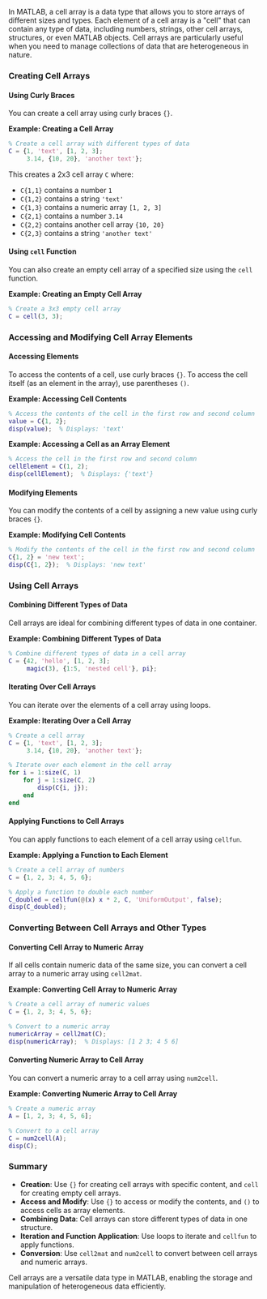 In MATLAB, a cell array is a data type that allows you to store arrays of different sizes and types. Each element of a cell array is a "cell" that can contain any type of data, including numbers, strings, other cell arrays, structures, or even MATLAB objects. Cell arrays are particularly useful when you need to manage collections of data that are heterogeneous in nature.

### Creating Cell Arrays

#### Using Curly Braces

You can create a cell array using curly braces `{}`.

**Example: Creating a Cell Array**

```matlab
% Create a cell array with different types of data
C = {1, 'text', [1, 2, 3];
     3.14, {10, 20}, 'another text'};
```

This creates a 2x3 cell array `C` where:

-   `C{1,1}` contains a number `1`
-   `C{1,2}` contains a string `'text'`
-   `C{1,3}` contains a numeric array `[1, 2, 3]`
-   `C{2,1}` contains a number `3.14`
-   `C{2,2}` contains another cell array `{10, 20}`
-   `C{2,3}` contains a string `'another text'`

#### Using `cell` Function

You can also create an empty cell array of a specified size using the `cell` function.

**Example: Creating an Empty Cell Array**

```matlab
% Create a 3x3 empty cell array
C = cell(3, 3);
```

### Accessing and Modifying Cell Array Elements

#### Accessing Elements

To access the contents of a cell, use curly braces `{}`. To access the cell itself (as an element in the array), use parentheses `()`.

**Example: Accessing Cell Contents**

```matlab
% Access the contents of the cell in the first row and second column
value = C{1, 2};
disp(value);  % Displays: 'text'
```

**Example: Accessing a Cell as an Array Element**

```matlab
% Access the cell in the first row and second column
cellElement = C(1, 2);
disp(cellElement);  % Displays: {'text'}
```

#### Modifying Elements

You can modify the contents of a cell by assigning a new value using curly braces `{}`.

**Example: Modifying Cell Contents**

```matlab
% Modify the contents of the cell in the first row and second column
C{1, 2} = 'new text';
disp(C{1, 2});  % Displays: 'new text'
```

### Using Cell Arrays

#### Combining Different Types of Data

Cell arrays are ideal for combining different types of data in one container.

**Example: Combining Different Types of Data**

```matlab
% Combine different types of data in a cell array
C = {42, 'hello', [1, 2, 3];
     magic(3), {1:5, 'nested cell'}, pi};
```

#### Iterating Over Cell Arrays

You can iterate over the elements of a cell array using loops.

**Example: Iterating Over a Cell Array**

```matlab
% Create a cell array
C = {1, 'text', [1, 2, 3];
     3.14, {10, 20}, 'another text'};

% Iterate over each element in the cell array
for i = 1:size(C, 1)
    for j = 1:size(C, 2)
        disp(C{i, j});
    end
end
```

#### Applying Functions to Cell Arrays

You can apply functions to each element of a cell array using `cellfun`.

**Example: Applying a Function to Each Element**

```matlab
% Create a cell array of numbers
C = {1, 2, 3; 4, 5, 6};

% Apply a function to double each number
C_doubled = cellfun(@(x) x * 2, C, 'UniformOutput', false);
disp(C_doubled);
```

### Converting Between Cell Arrays and Other Types

#### Converting Cell Array to Numeric Array

If all cells contain numeric data of the same size, you can convert a cell array to a numeric array using `cell2mat`.

**Example: Converting Cell Array to Numeric Array**

```matlab
% Create a cell array of numeric values
C = {1, 2, 3; 4, 5, 6};

% Convert to a numeric array
numericArray = cell2mat(C);
disp(numericArray);  % Displays: [1 2 3; 4 5 6]
```

#### Converting Numeric Array to Cell Array

You can convert a numeric array to a cell array using `num2cell`.

**Example: Converting Numeric Array to Cell Array**

```matlab
% Create a numeric array
A = [1, 2, 3; 4, 5, 6];

% Convert to a cell array
C = num2cell(A);
disp(C);
```

### Summary

-   **Creation**: Use `{}` for creating cell arrays with specific content, and `cell` for creating empty cell arrays.
-   **Access and Modify**: Use `{}` to access or modify the contents, and `()` to access cells as array elements.
-   **Combining Data**: Cell arrays can store different types of data in one structure.
-   **Iteration and Function Application**: Use loops to iterate and `cellfun` to apply functions.
-   **Conversion**: Use `cell2mat` and `num2cell` to convert between cell arrays and numeric arrays.

Cell arrays are a versatile data type in MATLAB, enabling the storage and manipulation of heterogeneous data efficiently.
